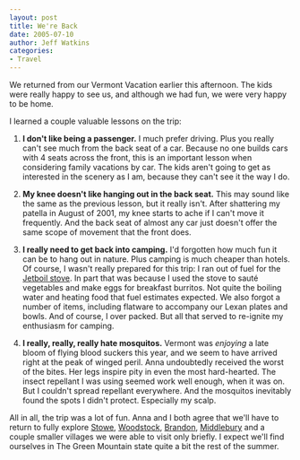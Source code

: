 ```yaml
---
layout: post
title: We're Back
date: 2005-07-10
author: Jeff Watkins
categories:
- Travel
---
```


We returned from our Vermont Vacation earlier this afternoon. The kids were really happy to see us, and although we had fun, we were very happy to be home.

I learned a couple valuable lessons on the trip:

1. **I don't like being a passenger.** I much prefer driving. Plus you really can't see much from the back seat of a car. Because no one builds cars with 4 seats across the front, this is an important lesson when considering family vacations by car. The kids aren't going to get as interested in the scenery as I am, because they can't see it the way I do.

2. **My knee doesn't like hanging out in the back seat.** This may sound like the same as the previous lesson, but it really isn't. After shattering my patella in August of 2001, my knee starts to ache if I can't move it frequently. And the back seat of almost any car just doesn't offer the same scope of movement that the front does.

3. **I really need to get back into camping.** I'd forgotten how much fun it can be to hang out in nature. Plus camping is much cheaper than hotels. Of course, I wasn't really prepared for this trip: I ran out of fuel for the [Jetboil stove][jetboil]. In part that was because I used the stove to saut&eacute; vegetables and make eggs for breakfast burritos. Not quite the boiling water and heating food that fuel estimates expected. We also forgot a number of items, including flatware to accompany our Lexan plates and bowls. And of course, I over packed. But all that served to re-ignite my enthusiasm for camping.

4. **I really, really, really hate mosquitos.** Vermont was *enjoying* a late bloom of flying blood suckers this year, and we seem to have arrived right at the peak of winged peril. Anna undoubtedly received the worst of the bites. Her legs inspire pity in even the most hard-hearted. The insect repellant I was using seemed work well enough, when it was on. But I couldn't spread repellant everywhere. And the mosquitos inevitably found the spots I didn't protect. Especially my scalp.

All in all, the trip was a lot of fun. Anna and I both agree that we'll have to return to fully explore [Stowe][Stowe], [Woodstock][Woodstock], [Brandon][Brandon], [Middlebury][Middlebury] and a couple smaller villages we were able to visit only briefly. I expect we'll find ourselves in The Green Mountain state quite a bit the rest of the summer.

[jetboil]: http://www.jetboil.com/
[Stowe]: http://www.gostowe.com/ "Stowe, VT"
[Woodstock]: http://www.woodstockvt.com/ "Woodstock, VT"
[Brandon]: http://www.brandon.org/ "Brandon, VT"
[Middlebury]: http://www.middlebury.govoffice.com/ "Middlebury, VT"
